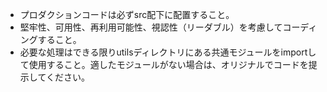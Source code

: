 - プロダクションコードは必ずsrc配下に配置すること。
- 堅牢性、可用性、再利用可能性、視認性（リーダブル）を考慮してコーディングすること。
- 必要な処理はできる限りutilsディレクトリにある共通モジュールをimportして使用すること。適したモジュールがない場合は、オリジナルでコードを提示してください。
